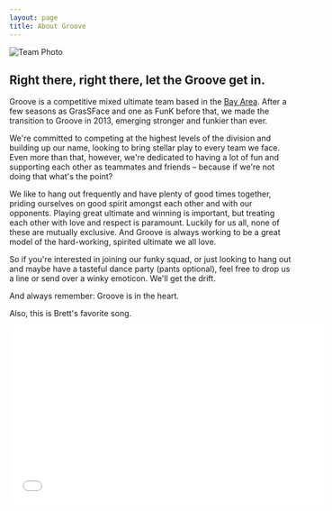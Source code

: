 ```yaml
---
layout: page
title: About Groove
---
```


<img src="{{site.baseurl}}/assets/team-2014.jpg" alt="Team Photo" title="Grorv 2014">

<h2>Right there, right there, let the Groove get in.</h2>

Groove is a competitive mixed ultimate team based in the [Bay Area](http://bayareadisc.org/). After a few seasons as GrasSFace and one as FunK before that, we made the transition to Groove in 2013, emerging stronger and funkier than ever.
 
We're committed to competing at the highest levels of the division and building up our name, looking to bring stellar play to every team we face. Even more than that, however, we're dedicated to having a lot of fun and supporting each other as teammates and friends &ndash; because if we're not doing that what's the point?
 
We like to hang out frequently and have plenty of good times together, priding ourselves on good spirit amongst each other and with our opponents. Playing great ultimate and winning is important, but treating each other with love and respect is paramount. Luckily for us all, none of these are mutually exclusive. And Groove is always working to be a great model of the hard-working, spirited ultimate we all love.
 
So if you're interested in joining our funky squad, or just looking to hang out and maybe have a tasteful dance party (pants optional), feel free to drop us a line or send over a winky emoticon. We'll get the drift.
 
And always remember: Groove is in the heart.

Also, this is Brett's favorite song.

<iframe width="560" height="315" src="//www.youtube.com/embed/-pr-xzajQo0?rel=0" frameborder="0" allowfullscreen></iframe>